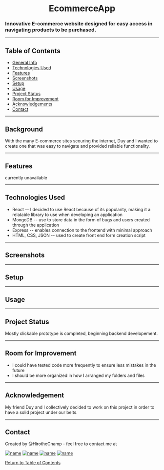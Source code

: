 

 <h1 align="center">EcommerceApp</h1>


<h3>Innovative E-commerce website designed for easy access in navigating products to be purchased.</h3>

<hr></hr>


## Table of Contents
* [General Info](#general-information)
* [Technologies Used](#technologies-used)
* [Features](#features)
* [Screenshots](#screenshots)
* [Setup](#setup)
* [Usage](#usage)
* [Project Status](#project-status)
* [Room for Improvement](#room-for-improvement)
* [Acknowledgements](#acknowledgements)
* [Contact](#contact)

<hr></hr>

## Background

With the many E-commerce sites scouring the internet, Duy and I wanted to create one that was easy to navigate and provided reliable functionality. 



<hr></hr>

## Features

currently unavailable

<hr></hr>

## Technologies Used

* React -- I decided to use React because of its popularity, making it a relatable library to use when developing an application
* MongoDB -- use to store data in the form of bugs and users created through the application
* Express -- enables connection to the frontend with minimal approach
* HTML, CSS, JSON -- used to create front end form creation script
<hr></hr>



## Screenshots


<hr></hr>

## Setup


<hr></hr>

## Usage

<hr></hr>

## Project Status

Mostly clickable prototype is completed, beginning backend developement.

<hr></hr>

## Room for Improvement

* I could have tested code more frequently to ensure less mistakes in the future
* I should be more organized in how I arranged my folders and files

<hr></hr>

## Acknowledgement

My friend Duy and I collectively decided to work on this project in order to have a solid project under our belts.

<hr></hr>

## Contact

Created by @HirotheChamp - feel free to contact me at 

[![name](	https://img.shields.io/badge/LinkedIn-0077B5?style=for-the-badge&logo=linkedin&logoColor=white)](https://www.linkedin.com/in/kyle-young-173024106/)
[![name](	https://img.shields.io/badge/Facebook-1877F2?style=for-the-badge&logo=facebook&logoColor=white)](https://www.facebook.com/KyleYoungins)
[![name](	https://img.shields.io/badge/Instagram-E4405F?style=for-the-badge&logo=instagram&logoColor=white)](https://www.instagram.com/hirothechamp/)
[![name](https://img.shields.io/badge/Gmail-D14836?style=for-the-badge&logo=gmail&logoColor=white)](mailto:kyleyoungins94@gmail.com)

[Return to Table of Contents](#Table-of-Contents)
